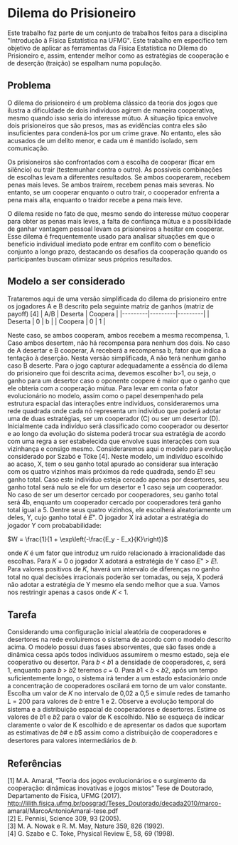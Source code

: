 # Dilema do Prisioneiro
Este trabalho faz parte de um conjunto de trabalhos feitos para a disciplina "Introdução à Física Estatística na UFMG". Este trabalho em específico tem objetivo de aplicar as ferramentas da Física Estatística no Dilema do Prisioneiro e, assim, entender melhor como as estratégias de cooperação e de deserção (traição) se espalham numa população.

## Problema

O dilema do prisioneiro é um problema clássico da teoria dos jogos que ilustra a dificuldade de dois indivíduos agirem de maneira cooperativa, mesmo quando isso seria do interesse mútuo. A situação típica envolve dois prisioneiros que são presos, mas as evidências contra eles são insuficientes para condená-los por um crime grave. No entanto, eles são acusados de um delito menor, e cada um é mantido isolado, sem comunicação.

Os prisioneiros são confrontados com a escolha de cooperar (ficar em silêncio) ou trair (testemunhar contra o outro). As possíveis combinações de escolhas levam a diferentes resultados. Se ambos cooperarem, recebem penas mais leves. Se ambos traírem, recebem penas mais severas. No entanto, se um cooperar enquanto o outro trair, o cooperador enfrenta a pena mais alta, enquanto o traidor recebe a pena mais leve.

O dilema reside no fato de que, mesmo sendo do interesse mútuo cooperar para obter as penas mais leves, a falta de confiança mútua e a possibilidade de ganhar vantagem pessoal levam os prisioneiros a hesitar em cooperar. Esse dilema é frequentemente usado para analisar situações em que o benefício individual imediato pode entrar em conflito com o benefício conjunto a longo prazo, destacando os desafios da cooperação quando os participantes buscam otimizar seus próprios resultados.

## Modelo a ser considerado
Trataremos aqui de uma versão simplificada do dilema do prisioneiro entre os jogadores A e B descrito pela seguinte matriz de ganhos (matriz de payoff) [4]
| A/B     | Deserta | Coopera |
|---------|---------|---------|
| Deserta | 0       | b       |
| Coopera | 0       | 1       |

Neste caso, se ambos cooperam, ambos recebem a mesma recompensa, 1. Caso ambos
desertem, não há recompensa para nenhum dos dois. No caso de A desertar e B
cooperar, A receberá a recompensa b, fator que indica a tentação à deserção. Nesta
versão simplificada, A não terá nenhum ganho caso B deserte. Para o jogo capturar
adequadamente a essência do dilema do prisioneiro que foi descrita acima, devemos
escolher b>1, ou seja, o ganho para um desertor caso o oponente coopere é maior que
o ganho que ele obteria com a cooperação mútua.
Para levar em conta o fator evolucionário no modelo, assim como o papel
desempenhado pela estrutura espacial das interações entre indivíduos, consideraremos
uma rede quadrada onde cada nó representa um indivíduo que poderá adotar uma de
duas estratégias, ser um cooperador (C) ou ser um desertor (D). Inicialmente cada
indivíduo será classificado como cooperador ou desertor e ao longo da evolução do
sistema poderá trocar sua estratégia de acordo com uma regra a ser estabelecida que
envolve suas interações com sua vizinhança e consigo mesmo. Consideraremos aqui o
modelo para evolução considerado por Szabó e Töke [4]. Neste modelo, um indivíduo
escolhido ao acaso, X, tem o seu ganho total apurado ao considerar sua interação com
os quatro vizinhos mais próximos da rede quadrada, sendo 𝐸! seu ganho total. Caso
este indivíduo esteja cercado apenas por desertores, seu ganho total será nulo se ele for
um desertor e 1 caso seja um cooperador. No caso de ser um desertor cercado por
cooperadores, seu ganho total será 4b, enquanto um cooperador cercado por
cooperadores terá ganho total igual a 5. Dentre seus quatro vizinhos, ele escolherá
aleatoriamente um deles, Y, cujo ganho total é 𝐸". O jogador X irá adotar a estratégia
do jogador Y com probababilidade:


$W = \frac{1}{1 + \exp\left(-\frac{E_y - E_x}{K}\right)}$


onde 𝐾 é um fator que introduz um ruído relacionado à irracionalidade das escolhas.
Para 𝐾 = 0 o jogador X adotará a estratégia de Y caso 𝐸" > 𝐸!. Para valores positivos
de 𝐾, haverá um intervalo de diferenças no ganho total no qual decisões irracionais
poderão ser tomadas, ou seja, X poderá não adotar a estratégia de Y mesmo ela sendo
melhor que a sua. Vamos nos restringir apenas a casos onde 𝐾 < 1.

## Tarefa

Considerando uma configuração inicial aleatória de cooperadores e desertores na rede
evoluiremos o sistema de acordo com o modelo descrito acima. O modelo possui duas
fases absorventes, que são fases onde a dinâmica cessa após todos indivíduos
assumirem o mesmo estado, seja ele cooperativo ou desertor. Para 𝑏 < 𝑏1 a densidade
de cooperadores, 𝑐, será 1, enquanto para 𝑏 > 𝑏2 teremos 𝑐 = 0. Para 𝑏1 < 𝑏 < 𝑏2,
após um tempo suficientemente longo, o sistema irá tender a um estado estacionário
onde a concentração de cooperadores oscilará em torno de um valor constante. Escolha
um valor de 𝐾 no intervalo de 0,02 a 0,5 e simule redes de tamanho 𝐿 = 200 para
valores de 𝑏 entre 1 e 2. Observe a evolução temporal do sistema e a distribuição
espacial de cooperadores e desertores. Estime os valores de 𝑏1 e 𝑏2 para o valor de K
escolhido. Não se esqueça de indicar claramente o valor de K escolhido e de apresentar
os dados que suportam as estimativas de 𝑏# e 𝑏$ assim como a distribuição de
cooperadores e desertores para valores intermediários de 𝑏.

## Referências
[1] M.A. Amaral, “Teoria dos jogos evolucionários e o surgimento da cooperação:
dinâmicas inovativas e jogos mistos” Tese de Doutorado, Departamento de Física, UFMG
(2017). http://lilith.fisica.ufmg.br/posgrad/Teses_Doutorado/decada2010/marco-
amaral/MarcoAntonioAmaral-tese.pdf\
[2] E. Pennisi, Science 309, 93 (2005).\
[3] M. A. Nowak e R. M. May, Nature 359, 826 (1992).\
[4] G. Szabo e C. Toke, Physical Review E, 58, 69 (1998).



